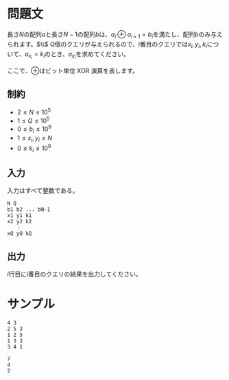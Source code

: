 問題文
=====
長さ$N$の配列$a$と長さ$N-1$の配列$b$は、$a_i \oplus a_{i+1} = b_i$を満たし、配列$b$のみ与えられます。$\\$
$Q$個のクエリが与えられるので、$i$番目のクエリでは$x_i, y_i, k_i$について、$a_{x_i} = k_i$のとき、$a_{y_i}$を求めてください。

ここで、$\oplus$はビット単位 XOR 演算を表します。


制約
-----
- $2 \leq N \leq 10 ^ 5$
- $1 \leq Q \leq 10 ^ 5$
- $0 \leq b_i \leq 10 ^ 9$
- $1 \leq x_i, y_i \leq N$
- $0 \leq k_i \leq 10 ^ 9$



入力
-----
入力はすべて整数である。
```
N Q
b1 b2 ... bN-1
x1 y1 k1
x2 y2 k2
   ⋮
xQ yQ kQ
```

出力
-----
$i$行目に$i$番目のクエリの結果を出力してください。


サンプル
=====
```入力1
4 3
2 5 3
1 2 5
1 3 3
3 4 1

```

```出力1
7
4
2

```
